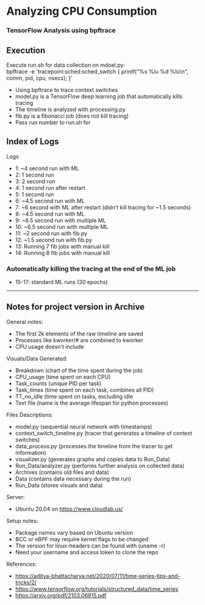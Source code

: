 # Analyzing CPU Consumption
### TensorFlow Analysis using bpftrace 
##

## Execution  
Execute run.sh for data collection on mdoel.py:  
bpftrace -e 'tracepoint:sched:sched_switch { printf("%s %lu %d %lu\n", comm, pid, cpu, nsecs); }'

- Using bpftrace to trace context switches
- model.py is a TensorFlow deep learning job that automatically kills tracing
- The timeline is analyzed with processing.py
- fib.py is a fibonacci job (does not kill tracing)
- Pass run number to run.sh for 

## Index of Logs  
Logs
- 1: ~4 second run with ML 
- 2: 1 second run
- 3: 2 second run 
- 4: 1 second run after restart 
- 5: 1 second run
- 6: ~4.5 second run with ML
- 7: ~6 second with ML after restart (didn’t kill tracing for ~1.5 seconds)
- 8: ~4.5 second run with ML
- 9: ~6.5 second run with multiple ML
- 10: ~6.5 second run with multiple ML
- 11: ~2 second run with fib.py 
- 12: ~1.5 second run with fib.py
- 13: Running 7 fib jobs with manual kill 
- 14: Running 8 fib jobs with manual kill
### Automatically killing the tracing at the end of the ML job  
- 15-17: standard ML runs (30 epochs) 

-------------------------- 
## **Notes for project version in Archive**  
General notes:
- The first 2k elements of the raw timeline are saved
- Processes like kworker/# are combined to kworker  
- CPU usage doesn't include <idle>

Visuals/Data Generated:  
- Breakdown (chart of the time spent during the job)
- CPU_usage (time spent on each CPU)  
- Task_counts (unique PID per task)  
- Task_times (time spent on each task, combines all PID)  
- TT_no_idle (time spent on tasks, excluding idle
- Text file (name is the average lifespan for python processes)
  
Files Descriptions:  
- model.py (sequential neural network with timestamps)  
- context_switch_timeline.py (tracer that generates a timeline of context switches)  
- data_process.py (processes the timeline from the tracer to get information)  
- visualizer.py (generates graphs and copies data to Run_Data)  
- Run_Data/analyzer.py (performs further analysis on collected data)
- Archives (contains old files and data)  
- Data (contains data necessary during the run)  
- Run_Data (stores visuals and data)
  
Server:  
- Ubuntu 20.04 on https://www.cloudlab.us/  

Setup notes:  
- Package names vary based on Ubuntu version  
- BCC or eBPF may require kernel flags to be changed  
- The version for linux-headers can be found with (uname -r)  
- Need your username and access token to clone the repo

References:
- https://aditya-bhattacharya.net/2020/07/11/time-series-tips-and-tricks/2/
- https://www.tensorflow.org/tutorials/structured_data/time_series
- https://arxiv.org/pdf/2103.06915.pdf
